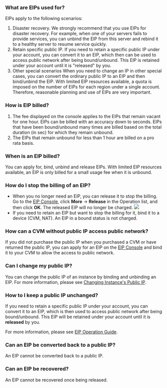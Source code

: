 ### What are EIPs used for?
ElPs apply to the following scenarios:
1. Disaster recovery. We strongly recommend that you use EIPs for disaster recovery. For example, when one of your servers fails to provide services, you can unbind the EIP from this server and rebind it to a healthy server to resume service quickly.
2. Retain specific public IP. If you need to retain a specific public IP under your account, you can convert it to an EIP, which then can be used to access public network after being bound/unbound. This EIP is retained under your account until it is "released" by you.
3. Other special scenarios When you need to change an IP in other special cases, you can convert the ordinary public IP to an EIP and then bind/unbind the EIP. With limited EIP resources available, a quota is imposed on the number of EIPs for each region under a single account. Therefore, reasonable planning and use of EIPs are very important.

### How is EIP billed?

1. The fee displayed on the console applies to the EIPs that remain vacant for one hour. EIPs can be billed with an accuracy down to seconds. EIPs that have been bound/unbound many times are billed based on the total duration (in sec) for which they remain unbound.
2. The EIPs that remain unbound for less than 1 hour are billed on a pro rata basis.

### When is an EIP billed?
You can apply for, bind, unbind and release EIPs. With limited EIP resources available, an EIP is only billed for a small usage fee when it is unbound.

### How do I stop the billing of an EIP?
- When you no longer need an EIP, you can release it to stop the billing. Go to the [EIP Console](https://console.cloud.tencent.com/cvm/eip), click **More** -> **Release** in the Operation list, and then click **OK**. The released EIP will no longer be charged.
![](https://main.qcloudimg.com/raw/c99a15b3ffe155a8c97ed0c72e3cd394.png)
- If you need to retain an EIP but want to stop the billing for it, bind it to a device (CVM, NAT). An EIP in a bound status is not charged.

### How can a CVM without public IP access public network?
If you did not purchase the public IP when you purchased a CVM or have returned the public IP, you can apply for an EIP on the [ElP Console](https://console.cloud.tencent.com/cvm/eip) and bind it to your CVM to allow the access to public network.

### Can I change my public IP?

You can change the public IP of an instance by binding and unbinding an EIP. For more information, please see [Changing Instance's Public IP](https://cloud.tencent.com/document/product/213/16642).

### How to I keep a public IP unchanged?

If you need to retain a specific public IP under your account, you can convert it to an EIP, which is then used to access public network after being bound/unbound. This EIP will be retained under your account until it is **released** by you.

For more information, please see [EIP Operation Guide](https://cloud.tencent.com/document/product/213/16586).

### Can an EIP be converted back to a public IP?

An EIP cannot be converted back to a public IP.

### Can an EIP be recovered?
An EIP cannot be recovered once being released.



